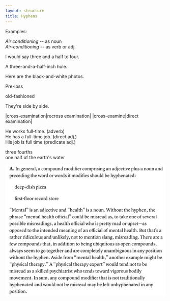 ```yaml
---
layout: structure
title: Hyphens
---  
```


Examples:  

*Air conditioning* -- as noun  
*Air-conditioning* -- as verb or adj.  

I would say three and a half to four.  

A three-and-a-half-inch hole.  

Here are the black-and-white photos.  

Pre-loss  

old-fashioned  

They're side by side.  

|cross-examination|recross examination|
|cross-examine|direct examination|  

He works full-time. (adverb)  
He has a full-time job. (direct adj.)  
His job is full time (predicate adj.)  

three fourths  
one half of the earth's water  




![My image Name](/assets/images/mental-health-issue----hyphen.jpg)
